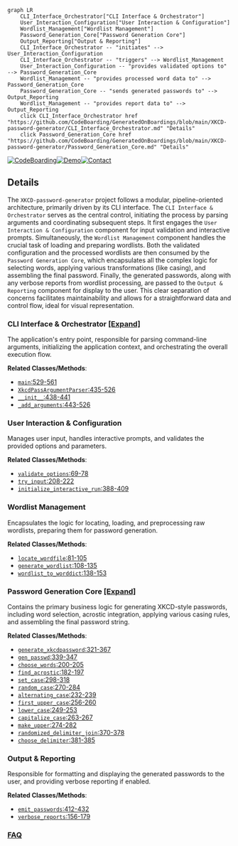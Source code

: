 ```mermaid
graph LR
    CLI_Interface_Orchestrator["CLI Interface & Orchestrator"]
    User_Interaction_Configuration["User Interaction & Configuration"]
    Wordlist_Management["Wordlist Management"]
    Password_Generation_Core["Password Generation Core"]
    Output_Reporting["Output & Reporting"]
    CLI_Interface_Orchestrator -- "initiates" --> User_Interaction_Configuration
    CLI_Interface_Orchestrator -- "triggers" --> Wordlist_Management
    User_Interaction_Configuration -- "provides validated options to" --> Password_Generation_Core
    Wordlist_Management -- "provides processed word data to" --> Password_Generation_Core
    Password_Generation_Core -- "sends generated passwords to" --> Output_Reporting
    Wordlist_Management -- "provides report data to" --> Output_Reporting
    click CLI_Interface_Orchestrator href "https://github.com/CodeBoarding/GeneratedOnBoardings/blob/main/XKCD-password-generator/CLI_Interface_Orchestrator.md" "Details"
    click Password_Generation_Core href "https://github.com/CodeBoarding/GeneratedOnBoardings/blob/main/XKCD-password-generator/Password_Generation_Core.md" "Details"
```

[![CodeBoarding](https://img.shields.io/badge/Generated%20by-CodeBoarding-9cf?style=flat-square)](https://github.com/CodeBoarding/GeneratedOnBoardings)[![Demo](https://img.shields.io/badge/Try%20our-Demo-blue?style=flat-square)](https://www.codeboarding.org/demo)[![Contact](https://img.shields.io/badge/Contact%20us%20-%20contact@codeboarding.org-lightgrey?style=flat-square)](mailto:contact@codeboarding.org)

## Details

The `XKCD-password-generator` project follows a modular, pipeline-oriented architecture, primarily driven by its CLI interface. The `CLI Interface & Orchestrator` serves as the central control, initiating the process by parsing arguments and coordinating subsequent steps. It first engages the `User Interaction & Configuration` component for input validation and interactive prompts. Simultaneously, the `Wordlist Management` component handles the crucial task of loading and preparing wordlists. Both the validated configuration and the processed wordlists are then consumed by the `Password Generation Core`, which encapsulates all the complex logic for selecting words, applying various transformations (like casing), and assembling the final password. Finally, the generated passwords, along with any verbose reports from wordlist processing, are passed to the `Output & Reporting` component for display to the user. This clear separation of concerns facilitates maintainability and allows for a straightforward data and control flow, ideal for visual representation.

### CLI Interface & Orchestrator [[Expand]](./CLI_Interface_Orchestrator.md)
The application's entry point, responsible for parsing command-line arguments, initializing the application context, and orchestrating the overall execution flow.


**Related Classes/Methods**:

- <a href="https://github.com/redacted/XKCD-password-generator/blob/master/xkcdpass/xkcd_password.py#L529-L561" target="_blank" rel="noopener noreferrer">`main`:529-561</a>
- <a href="https://github.com/redacted/XKCD-password-generator/blob/master/xkcdpass/xkcd_password.py#L435-L526" target="_blank" rel="noopener noreferrer">`XkcdPassArgumentParser`:435-526</a>
- <a href="https://github.com/redacted/XKCD-password-generator/blob/master/xkcdpass/xkcd_password.py#L438-L441" target="_blank" rel="noopener noreferrer">`__init__`:438-441</a>
- <a href="https://github.com/redacted/XKCD-password-generator/blob/master/xkcdpass/xkcd_password.py#L443-L526" target="_blank" rel="noopener noreferrer">`_add_arguments`:443-526</a>


### User Interaction & Configuration
Manages user input, handles interactive prompts, and validates the provided options and parameters.


**Related Classes/Methods**:

- <a href="https://github.com/redacted/XKCD-password-generator/blob/master/xkcdpass/xkcd_password.py#L69-L78" target="_blank" rel="noopener noreferrer">`validate_options`:69-78</a>
- <a href="https://github.com/redacted/XKCD-password-generator/blob/master/xkcdpass/xkcd_password.py#L208-L222" target="_blank" rel="noopener noreferrer">`try_input`:208-222</a>
- <a href="https://github.com/redacted/XKCD-password-generator/blob/master/xkcdpass/xkcd_password.py#L388-L409" target="_blank" rel="noopener noreferrer">`initialize_interactive_run`:388-409</a>


### Wordlist Management
Encapsulates the logic for locating, loading, and preprocessing raw wordlists, preparing them for password generation.


**Related Classes/Methods**:

- <a href="https://github.com/redacted/XKCD-password-generator/blob/master/xkcdpass/xkcd_password.py#L81-L105" target="_blank" rel="noopener noreferrer">`locate_wordfile`:81-105</a>
- <a href="https://github.com/redacted/XKCD-password-generator/blob/master/xkcdpass/xkcd_password.py#L108-L135" target="_blank" rel="noopener noreferrer">`generate_wordlist`:108-135</a>
- <a href="https://github.com/redacted/XKCD-password-generator/blob/master/xkcdpass/xkcd_password.py#L138-L153" target="_blank" rel="noopener noreferrer">`wordlist_to_worddict`:138-153</a>


### Password Generation Core [[Expand]](./Password_Generation_Core.md)
Contains the primary business logic for generating XKCD-style passwords, including word selection, acrostic integration, applying various casing rules, and assembling the final password string.


**Related Classes/Methods**:

- <a href="https://github.com/redacted/XKCD-password-generator/blob/master/xkcdpass/xkcd_password.py#L321-L367" target="_blank" rel="noopener noreferrer">`generate_xkcdpassword`:321-367</a>
- <a href="https://github.com/redacted/XKCD-password-generator/blob/master/xkcdpass/xkcd_password.py#L339-L347" target="_blank" rel="noopener noreferrer">`gen_passwd`:339-347</a>
- <a href="https://github.com/redacted/XKCD-password-generator/blob/master/xkcdpass/xkcd_password.py#L200-L205" target="_blank" rel="noopener noreferrer">`choose_words`:200-205</a>
- <a href="https://github.com/redacted/XKCD-password-generator/blob/master/xkcdpass/xkcd_password.py#L182-L197" target="_blank" rel="noopener noreferrer">`find_acrostic`:182-197</a>
- <a href="https://github.com/redacted/XKCD-password-generator/blob/master/xkcdpass/xkcd_password.py#L298-L318" target="_blank" rel="noopener noreferrer">`set_case`:298-318</a>
- <a href="https://github.com/redacted/XKCD-password-generator/blob/master/xkcdpass/xkcd_password.py#L270-L284" target="_blank" rel="noopener noreferrer">`random_case`:270-284</a>
- <a href="https://github.com/redacted/XKCD-password-generator/blob/master/xkcdpass/xkcd_password.py#L232-L239" target="_blank" rel="noopener noreferrer">`alternating_case`:232-239</a>
- <a href="https://github.com/redacted/XKCD-password-generator/blob/master/xkcdpass/xkcd_password.py#L256-L260" target="_blank" rel="noopener noreferrer">`first_upper_case`:256-260</a>
- <a href="https://github.com/redacted/XKCD-password-generator/blob/master/xkcdpass/xkcd_password.py#L249-L253" target="_blank" rel="noopener noreferrer">`lower_case`:249-253</a>
- <a href="https://github.com/redacted/XKCD-password-generator/blob/master/xkcdpass/xkcd_password.py#L263-L267" target="_blank" rel="noopener noreferrer">`capitalize_case`:263-267</a>
- <a href="https://github.com/redacted/XKCD-password-generator/blob/master/xkcdpass/xkcd_password.py#L274-L282" target="_blank" rel="noopener noreferrer">`make_upper`:274-282</a>
- <a href="https://github.com/redacted/XKCD-password-generator/blob/master/xkcdpass/xkcd_password.py#L370-L378" target="_blank" rel="noopener noreferrer">`randomized_delimiter_join`:370-378</a>
- <a href="https://github.com/redacted/XKCD-password-generator/blob/master/xkcdpass/xkcd_password.py#L381-L385" target="_blank" rel="noopener noreferrer">`choose_delimiter`:381-385</a>


### Output & Reporting
Responsible for formatting and displaying the generated passwords to the user, and providing verbose reporting if enabled.


**Related Classes/Methods**:

- <a href="https://github.com/redacted/XKCD-password-generator/blob/master/xkcdpass/xkcd_password.py#L412-L432" target="_blank" rel="noopener noreferrer">`emit_passwords`:412-432</a>
- <a href="https://github.com/redacted/XKCD-password-generator/blob/master/xkcdpass/xkcd_password.py#L156-L179" target="_blank" rel="noopener noreferrer">`verbose_reports`:156-179</a>




### [FAQ](https://github.com/CodeBoarding/GeneratedOnBoardings/tree/main?tab=readme-ov-file#faq)